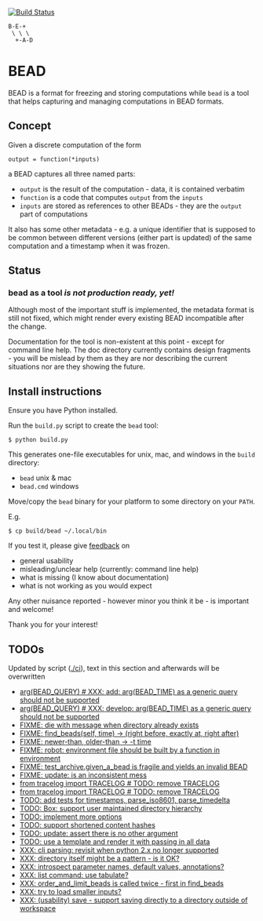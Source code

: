 [![Build Status](https://travis-ci.org/e3krisztian/bead.svg?branch=master)](https://travis-ci.org/e3krisztian/bead)

    B-E-+
     \ \ \
      +-A-D

# BEAD


BEAD is a format for freezing and storing computations while `bead` is a tool that helps
capturing and managing computations in BEAD formats.


## Concept

Given a discrete computation of the form

    output = function(*inputs)

a BEAD captures all three named parts:

- `output` is the result of the computation - data, it is contained verbatim
- `function` is a code that computes `output` from the `inputs`
- `inputs` are stored as references to other BEADs - they are the `output` part of
  computations

It also has some other metadata - e.g. a unique identifier that is supposed to be common 
between different versions (either part is updated) of the same computation and a timestamp
when it was frozen.


## Status

### bead as a tool *is not production ready, yet!*

Although most of the important stuff is implemented, the metadata format is still not fixed,
which might render every existing BEAD incompatible after the change.

Documentation for the tool is non-existent at this point - except for command line help.
The doc directory currently contains design fragments - you will be mislead by them as they 
are nor describing the current situations nor are they showing the future.


## Install instructions

Ensure you have Python installed.

Run the `build.py` script to create the `bead` tool:

```
$ python build.py
```

This generates one-file executables for unix, mac, and windows in the `build` directory:
- `bead` unix & mac
- `bead.cmd` windows

Move/copy the `bead` binary for your platform to some directory on your `PATH`.

E.g.

```
$ cp build/bead ~/.local/bin
```

If you test it, please give [feedback](../../issues) on
- general usability
- misleading/unclear help (currently: command line help)
- what is missing (I know about documentation)
- what is not working as you would expect

Any other nuisance reported - however minor you think it be - is important and welcome!

Thank you for your interest!


## TODOs

Updated by script ([./ci](https://github.com/e3krisztian/bead/blob/prev-next/ci)), text in this section and afterwards will be overwritten

- [arg(BEAD_QUERY)  # XXX: add: arg(BEAD_TIME) as a generic query should not be supported](https://github.com/e3krisztian/bead/blob/prev-next/bead_cli/input.py#L59)
- [arg(BEAD_QUERY)  # XXX: develop: arg(BEAD_TIME) as a generic query should not be supported](https://github.com/e3krisztian/bead/blob/prev-next/bead_cli/workspace.py#L131)
- [FIXME: die with message when directory already exists](https://github.com/e3krisztian/bead/blob/prev-next/bead_cli/workspace.py#L50)
- [FIXME: find_beads(self, time) -> (right before, exactly at, right after)](https://github.com/e3krisztian/bead/blob/prev-next/bead/box.py#L113)
- [FIXME: newer-than, older-than -> -t time](https://github.com/e3krisztian/bead/blob/prev-next/bead_cli/common.py#L128)
- [FIXME: robot: environment file should be built by a function in environment](https://github.com/e3krisztian/bead/blob/prev-next/bead_cli/test_robot.py#L36)
- [FIXME: test_archive.given_a_bead is fragile and yields an invalid BEAD](https://github.com/e3krisztian/bead/blob/prev-next/bead/test_archive.py#L46)
- [FIXME: update: is an inconsistent mess](https://github.com/e3krisztian/bead/blob/prev-next/bead_cli/input.py#L129)
- [from tracelog import TRACELOG  # TODO: remove TRACELOG](https://github.com/e3krisztian/bead/blob/prev-next/bead/box.py#L10)
- [from tracelog import TRACELOG  # TODO: remove TRACELOG](https://github.com/e3krisztian/bead/blob/prev-next/bead_cli/common.py#L6)
- [TODO: add tests for timestamps, parse_iso8601, parse_timedelta](https://github.com/e3krisztian/bead/blob/prev-next/bead/tech/timestamp.py#L232)
- [TODO: Box: support user maintained directory hierarchy](https://github.com/e3krisztian/bead/blob/prev-next/bead/box.py#L98)
- [TODO: implement more options](https://github.com/e3krisztian/bead/blob/prev-next/bead_cli/common.py#L120)
- [TODO: support shortened content hashes](https://github.com/e3krisztian/bead/blob/prev-next/bead/spec.py#L19)
- [TODO: update: assert there is no other argument](https://github.com/e3krisztian/bead/blob/prev-next/bead_cli/input.py#L117)
- [TODO: use a template and render it with passing in all data](https://github.com/e3krisztian/bead/blob/prev-next/bead_cli/workspace.py#L233)
- [XXX: cli parsing: revisit when python 2.x no longer supported](https://github.com/e3krisztian/bead/blob/prev-next/bead_cli/cmdparse.py#L86)
- [XXX: directory itself might be a pattern - is it OK?](https://github.com/e3krisztian/bead/blob/prev-next/bead/box.py#L139)
- [XXX: introspect parameter names, default values, annotations?](https://github.com/e3krisztian/bead/blob/prev-next/bead_cli/cmdparse.py#L121)
- [XXX: list command: use tabulate?](https://github.com/e3krisztian/bead/blob/prev-next/bead_cli/box.py#L60)
- [XXX: order_and_limit_beads is called twice - first in find_beads](https://github.com/e3krisztian/bead/blob/prev-next/bead_cli/common.py#L207)
- [XXX: try to load smaller inputs?](https://github.com/e3krisztian/bead/blob/prev-next/bead_cli/workspace.py#L162)
- [XXX: (usability) save - support saving directly to a directory outside of workspace](https://github.com/e3krisztian/bead/blob/prev-next/bead_cli/workspace.py#L90)
